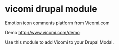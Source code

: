 vicomi drupal module
====================

Emotion icon comments platform from Vicomi.com

Demo http://www.vicomi.com/demo

Use this module to add Vicomi to your Drupal Modal. 


